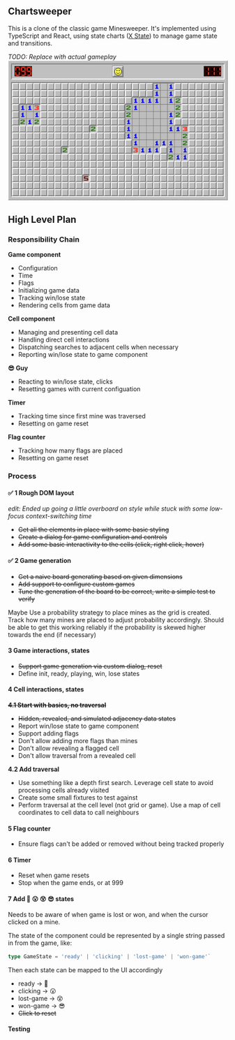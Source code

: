 ## Chartsweeper

This is a clone of the classic game Minesweeper. It's implemented using TypeScript and React, using state charts ([X State](https://github.com/statelyai/xstate)) to manage game state and transitions.

_TODO: Replace with actual gameplay_
<img src="./public/gameplay.png" alt="An image of minesweeper in mid-play, showing revealed and hidden tiles">

## High Level Plan

### Responsibility Chain

**Game component**

- Configuration
- Time
- Flags
- Initializing game data
- Tracking win/lose state
- Rendering cells from game data

**Cell component**

- Managing and presenting cell data
- Handling direct cell interactions
- Dispatching searches to adjacent cells when necessary
- Reporting win/lose state to game component

**😎 Guy**

- Reacting to win/lose state, clicks
- Resetting games with current configuation

**Timer**

- Tracking time since first mine was traversed
- Resetting on game reset

**Flag counter**

- Tracking how many flags are placed
- Resetting on game reset

### Process

#### ✅ 1 Rough DOM layout

_edit: Ended up going a little overboard on style while stuck with some low-focus context-switching time_

- ~~Get all the elements in place with some basic styling~~
- ~~Create a dialog for game configuration and controls~~
- ~~Add some basic interactivity to the cells (click, right click, hover)~~

#### ✅ 2 Game generation

- ~~Get a naive board generating based on given dimensions~~
- ~~Add support to configure custom games~~
- ~~Tune the generation of the board to be correct, write a simple test to verify~~

Maybe Use a probability strategy to place mines as the grid is created. Track how many mines are placed to adjust probability accordingly. Should be able to get this working reliably if the probability is skewed higher towards the end (if necessary)

#### 3 Game interactions, states

- ~~Support game generation via custom dialog, reset~~
- Define init, ready, playing, win, lose states

#### 4 Cell interactions, states

**~~4.1 Start with basics, no traversal~~**

- ~~Hidden, revealed, and simulated adjacency data states~~
- Report win/lose state to game component
- Support adding flags
- Don't allow adding more flags than mines
- Don't allow revealing a flagged cell
- Don't allow traversal from a revealed cell

**4.2 Add traversal**

- Use something like a depth first search. Leverage cell state to avoid processing cells already visited
- Create some small fixtures to test against
- Perform traversal at the cell level (not grid or game). Use a map of cell coordinates to cell data to call neighbours

#### 5 Flag counter

- Ensure flags can't be added or removed without being tracked properly

#### 6 Timer

- Reset when game resets
- Stop when the game ends, or at 999

#### 7 Add 🙂 😮 😵 😎 states

Needs to be aware of when game is lost or won, and when the cursor clicked on a mine.

The state of the component could be represented by a single string passed in from the game, like:

```typescript
type GameState = 'ready' | 'clicking' | 'lost-game' | 'won-game'`
```

Then each state can be mapped to the UI accordingly

- ready -> 🙂
- clicking -> 😮
- lost-game -> 😵
- won-game -> 😎
- ~~Click to reset~~

#### Testing
